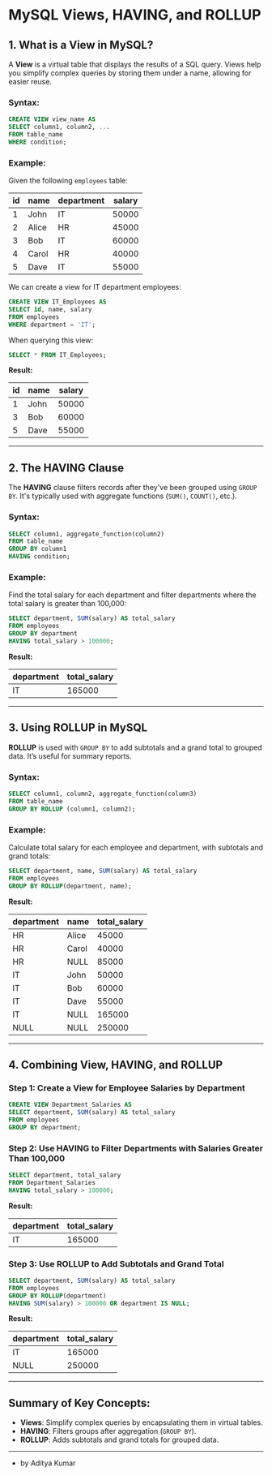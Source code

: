 # MySQL Views, HAVING, and ROLLUP

## 1. What is a View in MySQL?

A **View** is a virtual table that displays the results of a SQL query. Views help you simplify complex queries by storing them under a name, allowing for easier reuse.

### Syntax:
```sql
CREATE VIEW view_name AS
SELECT column1, column2, ...
FROM table_name
WHERE condition;
```

### Example:

Given the following `employees` table:

| id  | name    | department | salary |
|-----|---------|------------|--------|
| 1   | John    | IT         | 50000  |
| 2   | Alice   | HR         | 45000  |
| 3   | Bob     | IT         | 60000  |
| 4   | Carol   | HR         | 40000  |
| 5   | Dave    | IT         | 55000  |

We can create a view for IT department employees:

```sql
CREATE VIEW IT_Employees AS
SELECT id, name, salary
FROM employees
WHERE department = 'IT';
```

When querying this view:

```sql
SELECT * FROM IT_Employees;
```

**Result:**

| id  | name  | salary |
|-----|-------|--------|
| 1   | John  | 50000  |
| 3   | Bob   | 60000  |
| 5   | Dave  | 55000  |

---

## 2. The HAVING Clause

The **HAVING** clause filters records after they've been grouped using `GROUP BY`. It's typically used with aggregate functions (`SUM()`, `COUNT()`, etc.).

### Syntax:
```sql
SELECT column1, aggregate_function(column2)
FROM table_name
GROUP BY column1
HAVING condition;
```

### Example:

Find the total salary for each department and filter departments where the total salary is greater than 100,000:

```sql
SELECT department, SUM(salary) AS total_salary
FROM employees
GROUP BY department
HAVING total_salary > 100000;
```

**Result:**

| department | total_salary |
|------------|--------------|
| IT         | 165000       |

---

## 3. Using ROLLUP in MySQL

**ROLLUP** is used with `GROUP BY` to add subtotals and a grand total to grouped data. It’s useful for summary reports.

### Syntax:
```sql
SELECT column1, column2, aggregate_function(column3)
FROM table_name
GROUP BY ROLLUP (column1, column2);
```

### Example:

Calculate total salary for each employee and department, with subtotals and grand totals:

```sql
SELECT department, name, SUM(salary) AS total_salary
FROM employees
GROUP BY ROLLUP(department, name);
```

**Result:**

| department | name  | total_salary |
|------------|-------|--------------|
| HR         | Alice | 45000        |
| HR         | Carol | 40000        |
| HR         | NULL  | 85000        |  -- Subtotal for HR
| IT         | John  | 50000        |
| IT         | Bob   | 60000        |
| IT         | Dave  | 55000        |
| IT         | NULL  | 165000       |  -- Subtotal for IT
| NULL       | NULL  | 250000       |  -- Grand Total

---

## 4. Combining View, HAVING, and ROLLUP

### Step 1: Create a View for Employee Salaries by Department
```sql
CREATE VIEW Department_Salaries AS
SELECT department, SUM(salary) AS total_salary
FROM employees
GROUP BY department;
```

### Step 2: Use HAVING to Filter Departments with Salaries Greater Than 100,000
```sql
SELECT department, total_salary
FROM Department_Salaries
HAVING total_salary > 100000;
```

**Result:**

| department | total_salary |
|------------|--------------|
| IT         | 165000       |

### Step 3: Use ROLLUP to Add Subtotals and Grand Total
```sql
SELECT department, SUM(salary) AS total_salary
FROM employees
GROUP BY ROLLUP(department)
HAVING SUM(salary) > 100000 OR department IS NULL;
```

**Result:**

| department | total_salary |
|------------|--------------|
| IT         | 165000       |
| NULL       | 250000       | -- Grand Total

---

## Summary of Key Concepts:

- **Views**: Simplify complex queries by encapsulating them in virtual tables.
- **HAVING**: Filters groups after aggregation (`GROUP BY`).
- **ROLLUP**: Adds subtotals and grand totals for grouped data.

---

- by Aditya Kumar